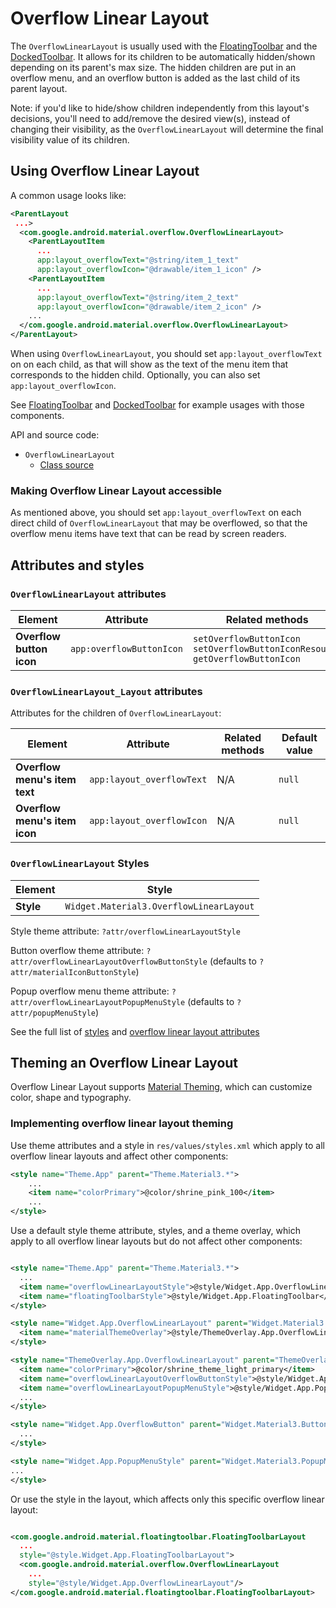 # Overflow Linear Layout

The `OverflowLinearLayout` is usually used with the [FloatingToolbar](https://github.com/material-components/material-components-android/tree/master//docs/components/FloatingToolbar.md)
and the [DockedToolbar](https://github.com/material-components/material-components-android/tree/master//docs/components/DockedToolbar.md).
It allows for its children to be automatically hidden/shown depending on its
parent's max size. The hidden children are put in an overflow menu, and an
overflow button is added as the last child of its parent layout.

Note: if you'd like to hide/show children independently from this layout's
decisions, you'll need to add/remove the desired view(s), instead of changing
their visibility, as the `OverflowLinearLayout` will determine the final
visibility value of its children.

## Using Overflow Linear Layout

A common usage looks like:

```xml
<ParentLayout
 ...>
  <com.google.android.material.overflow.OverflowLinearLayout>
    <ParentLayoutItem
      ...
      app:layout_overflowText="@string/item_1_text"
      app:layout_overflowIcon="@drawable/item_1_icon" />
    <ParentLayoutItem
      ...
      app:layout_overflowText="@string/item_2_text"
      app:layout_overflowIcon="@drawable/item_2_icon" />
    ...
  </com.google.android.material.overflow.OverflowLinearLayout>
</ParentLayout>
```

When using `OverflowLinearLayout`, you should set `app:layout_overflowText` on
on each child, as that will show as the text of the menu item that corresponds
to the hidden child. Optionally, you can also set `app:layout_overflowIcon`.

See
[FloatingToolbar](https://github.com/material-components/material-components-android/tree/master//docs/components/FloatingToolbar.md)
and [DockedToolbar](https://github.com/material-components/material-components-android/tree/master//docs/components/DockedToolbar.md)
for example usages with those components.

API and source code:

* `OverflowLinearLayout`
  * [Class source](https://github.com/material-components/material-components-android/tree/master/lib/java/com/google/android/material/overflow/OverflowLinearLayout.java)

### Making Overflow Linear Layout accessible

As mentioned above, you should set `app:layout_overflowText` on each direct
child of `OverflowLinearLayout` that may be overflowed, so that the overflow
menu items have text that can be read by screen readers.

## Attributes and styles

### `OverflowLinearLayout` attributes

 **Element**              | **Attribute**            | **Related methods**                                                                     | **Default value**
--------------------------|--------------------------|-----------------------------------------------------------------------------------------|-------------------------------------------
 **Overflow button icon** | `app:overflowButtonIcon` | `setOverflowButtonIcon`<br/>`setOverflowButtonIconResource`<br/>`getOverflowButtonIcon` | `@drawable/abc_ic_menu_overflow_material`

### `OverflowLinearLayout_Layout` attributes

Attributes for the children of `OverflowLinearLayout`:

 **Element**                        | **Attribute**                   | **Related methods** | **Default value**
------------------------------------|---------------------------------|---------------------|-------------------
 **Overflow menu's item text**      | `app:layout_overflowText`       | N/A                 | `null`
 **Overflow menu's item icon**      | `app:layout_overflowIcon`       | N/A                 | `null`

### `OverflowLinearLayout` Styles

 **Element** | **Style**
-------------|-------------------------------------------------------
 **Style**   | `Widget.Material3.OverflowLinearLayout`

Style theme attribute: `?attr/overflowLinearLayoutStyle`

Button overflow theme attribute: `?attr/overflowLinearLayoutOverflowButtonStyle`
(defaults to `?attr/materialIconButtonStyle`)

Popup overflow menu theme attribute: `?attr/overflowLinearLayoutPopupMenuStyle`
(defaults to `?attr/popupMenuStyle`)

See the full list of
[styles](https://github.com/material-components/material-components-android/tree/master/lib/java/com/google/android/material/overflow/res/values/styles.xml) and
[overflow linear layout attributes](https://github.com/material-components/material-components-android/tree/master/lib/java/com/google/android/material/overflow/res/values/attrs.xml)

## Theming an Overflow Linear Layout

Overflow Linear Layout supports
[Material Theming](https://m3.material.io/foundations/customization),
which can customize color, shape and typography.

### Implementing overflow linear layout theming

Use theme attributes and a style in `res/values/styles.xml` which apply to all
overflow linear layouts and affect other components:

```xml
<style name="Theme.App" parent="Theme.Material3.*">
    ...
    <item name="colorPrimary">@color/shrine_pink_100</item>
    ...
</style>
```

Use a default style theme attribute, styles, and a theme overlay, which apply to
all overflow linear layouts but do not affect other components:

```xml

<style name="Theme.App" parent="Theme.Material3.*">
  ...
  <item name="overflowLinearLayoutStyle">@style/Widget.App.OverflowLinearLayout</item>
  <item name="floatingToolbarStyle">@style/Widget.App.FloatingToolbar</item>
</style>

<style name="Widget.App.OverflowLinearLayout" parent="Widget.Material3.OverflowLinearLayout">
  <item name="materialThemeOverlay">@style/ThemeOverlay.App.OverflowLinearLayout</item>
</style>

<style name="ThemeOverlay.App.OverflowLinearLayout" parent="ThemeOverlay.Material3.OverflowLinearLayout">
  <item name="colorPrimary">@color/shrine_theme_light_primary</item>
  <item name="overflowLinearLayoutOverflowButtonStyle">@style/Widget.App.OverflowButton</item>
  <item name="overflowLinearLayoutPopupMenuStyle">@style/Widget.App.PopupMenuStyle</item>
  ...
</style>

<style name="Widget.App.OverflowButton" parent="Widget.Material3.Button.IconButton">
  ...
</style>

<style name="Widget.App.PopupMenuStyle" parent="Widget.Material3.PopupMenuStyle">
...
</style>
```

Or use the style in the layout, which affects only this specific overflow
linear layout:

```xml

<com.google.android.material.floatingtoolbar.FloatingToolbarLayout
  ...
  style="@style.Widget.App.FloatingToolbarLayout">
  <com.google.android.material.overflow.OverflowLinearLayout
    ...
    style="@style/Widget.App.OverflowLinearLayout"/>
</com.google.android.material.floatingtoolbar.FloatingToolbarLayout>
```

